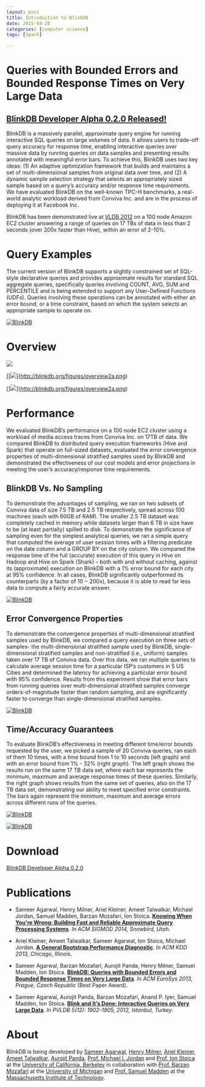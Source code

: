```yaml
---
layout: post
title: Introduction to BlinkDB 
date: 2015-04-28
categories: [computer science]
tags: [Spark]

---
```


# Queries with Bounded Errors and Bounded Response Times on Very Large Data

## [BlinkDB Developer Alpha 0.2.0 Released!](https://github.com/sameeragarwal/blinkdb)

BlinkDB is a massively parallel, approximate query engine for running
interactive SQL queries on large volumes of data. It allows users to
trade-off query accuracy for response time, enabling interactive queries
over massive data by running queries on data samples and presenting
results annotated with meaningful error bars. To achieve this, BlinkDB
uses two key ideas: (1) An adaptive optimization framework that builds
and maintains a set of multi-dimensional samples from original data over
time, and (2) A dynamic sample selection strategy that selects an
appropriately sized sample based on a query’s accuracy and/or response
time requirements. We have evaluated BlinkDB on the well-known TPC-H
benchmarks, a real-world analytic workload derived from Conviva Inc. and
are in the process of deploying it at Facebook Inc. 

 BlinkDB has been demonstrated live at [VLDB
2012](http://www.vldb2012.org/) on a 100 node Amazon EC2 cluster
answering a range of queries on 17 TBs of data in less than 2 seconds
(over 200x faster than Hive), within an error of 2-10%.

Query Examples
==============

The current version of BlinkDB supports a slightly constrained set of SQL-style declarative queries and provides approximate results for standard SQL aggregate queries, specifically queries involving COUNT, AVG, SUM and PERCENTILE and is being extended to support any User-Defined Functions (UDFs). Queries involving these operations can be annotated with either an error bound, or a time constraint, based on which the system selects an appropriate sample to operate on.

[![BlinkDB](http://blinkdb.org/figures/example2.png)](http://blinkdb.org/figures/example2.png)

Overview
========

[![](http://blinkdb.org/figures/overview1a.png)](http://blinkdb.org/figures/overview1a.png)

[]![](http://blinkdb.org/figures/overview2a.png)](http://blinkdb.org/figures/overview2a.png)

[]![](http://blinkdb.org/figures/overview3a.png)](http://blinkdb.org/figures/overview2a.png)


Performance
===========

We evaluated BlinkDB’s performance on a 100 node EC2 cluster using a workload of media access traces from Conviva Inc. on 17TB of data. We compared BlinkDB to distributed query execution frameworks (Hive and Spark) that operate on full-sized datasets, evaluated the error convergence properties of multi-dimensional stratified samples used by BlinkDB and demonstrated the effectiveness of our cost models and error projections in meeting the user’s accuracy/response time requirements.


BlinkDB Vs. No Sampling
-----------------------

To demonstrate the advantages of sampling, we ran on two subsets of Conviva data of size 7.5 TB and 2.5 TB respectively, spread across 100 machines (each with 60GB of RAM). The smaller 2.5 TB dataset was completely cached in memory while datasets larger than 6 TB in size have to be (at least partially) spilled to disk. To demonstrate the significance of sampling even for the simplest analytical queries, we ran a simple query that computed the average of user session times with a filtering predicate on the date column and a GROUP BY on the city column. We compared the response time of the full (accurate) execution of this query in Hive on Hadoop and Hive on Spark (Shark) – both with and without caching, against its (approximate) execution on BlinkDB with a 1% error bound for each city at 95% confidence. In all cases, BlinkDB significantly outperformed its counterparts (by a factor of 10 − 200x), because it is able to read far less data to compute a fairly accurate answer.

[![BlinkDB](http://blinkdb.org/figures/1.png)](http://blinkdb.org/figures/1.png)

Error Convergence Properties
----------------------------
To demonstrate the convergence properties of multi-dimensional stratified samples used by BlinkDB, we compared a query execution on three sets of samples- the multi-dimensional stratified sample used by BlinkDB, single-dimensional stratified samples and non-stratified (i.e., uniform) samples taken over 17 TB of Conviva data. Over this data, we ran multiple queries to calculate average session time for a particular ISP’s customers in 5 US Cities and determined the latency for achieving a particular error bound with 95% confidence. Results from this experiment show that error bars from running queries over multi-dimensional stratified samples converge orders-of-magnitude faster than random sampling, and are significantly faster to converge than single-dimensional stratified samples.

[![BlinkDB](http://blinkdb.org/figures/2.png)](http://blinkdb.org/figures/2.png)

Time/Accuracy Guarantees
------------------------
To evaluate BlinkDB’s effectiveness in meeting different time/error bounds requested by the user, we picked a sample of 20 Conviva queries, ran each of them 10 times, with a time bound from 1 to 10 seconds (left graph) and with an error bound from 1% - 32% (right graph). The left graph shows the results run on the same 17 TB data set, where each bar represents the minimum, maximum and average response times of these queries. Similarly, the right graph shows results from the same set of queries, also on the 17 TB data set, demonstrating our ability to meet specified error constraints. The bars again represent the minimum, maximum and average errors across different runs of the queries.


[![BlinkDB](http://blinkdb.org/figures/3.png)](http://blinkdb.org/figures/3.png)

[![BlinkDB](http://blinkdb.org/figures/4.png)](http://blinkdb.org/figures/4.png)

Download
========

[BlinkDB Developer Alpha 0.2.0](https://github.com/sameeragarwal/blinkdb)

Publications
============

* Sameer Agarwal, Henry Milner, Ariel Kleiner, Ameet Talwalkar, Michael Jordan, Samuel Madden, Barzan Mozafari, Ion Stoica. **[Knowing When You're Wrong: Building Fast and Reliable Approximate Query Processing Systems](http://www.cs.berkeley.edu/~sameerag/mod282-agarwal.pdf)**. *In ACM SIGMOD 2014, Snowbird, Utah*.

* Ariel Kleiner, Ameet Talwalkar, Sameer Agarwal, Ion Stoica, Michael Jordan. **[A General Bootstrap Performance Diagnostic](http://www.cs.berkeley.edu/~sameerag/boot_diag_kdd.pdf)**. *In ACM KDD 2013, Chicago, Illinois*.

* Sameer Agarwal, Barzan Mozafari, Aurojit Panda, Henry Milner, Samuel Madden, Ion Stoica. **[BlinkDB: Queries with Bounded Errors and Bounded Response Times on Very Large Data](http://www.cs.berkeley.edu/~sameerag/blinkdb_eurosys13.pdf)**. *In ACM EuroSys 2013, Prague, Czech Republic* (Best Paper Award).

* Sameer Agarwal, Aurojit Panda, Barzan Mozafari, Anand P. Iyer, Samuel Madden, Ion Stoica. **[Blink and It’s Done: Interactive Queries on Very Large Data](http://www.cs.berkeley.edu/~sameerag/blinkdb_vldb12_demo.pdf)**. *In PVLDB 5(12): 1902-1905, 2012, Istanbul, Turkey*.


About
=====

BlinkDB is being developed by [Sameer Agarwal](http://www.cs.berkeley.edu/~sameerag/), [Henry Milner](https://amplab.cs.berkeley.edu/author/henrym/), [Ariel Kleiner](https://amplab.cs.berkeley.edu/author/akleiner/), [Ameet Talwalkar](http://www.cs.berkeley.edu/~ameet/), [Aurojit Panda](http://www.eecs.berkeley.edu/~apanda/), [Prof. Michael I. Jordan](http://www.cs.berkeley.edu/~jordan/) and [Prof. Ion Stoica](http://www.cs.berkeley.edu/~istoica) at the [University of California, Berkeley](http://www.eecs.berkeley.edu/) in collaboration with [Prof. Barzan Mozafari](http://web.eecs.umich.edu/~mozafari/) at the [University of Michigan](http://umich.edu/) and [Prof. Samuel Madden](http://db.lcs.mit.edu/madden/) at the [Massachusetts Institute of Technology](http://www.csail.mit.edu/). 